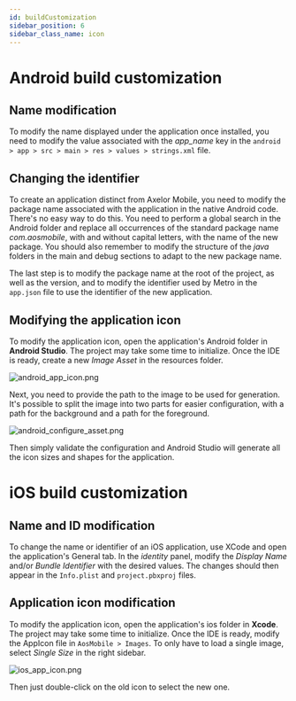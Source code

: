 ```yaml
---
id: buildCustomization
sidebar_position: 6
sidebar_class_name: icon
---
```


# Android build customization

## Name modification

To modify the name displayed under the application once installed, you need to modify the value associated with the _app_name_ key in the `android > app > src > main > res > values > strings.xml` file.

## Changing the identifier

To create an application distinct from Axelor Mobile, you need to modify the package name associated with the application in the native Android code. There's no easy way to do this. You need to perform a global search in the Android folder and replace all occurrences of the standard package name _com.aosmobile_, with and without capital letters, with the name of the new package. You should also remember to modify the structure of the _java_ folders in the main and debug sections to adapt to the new package name.

The last step is to modify the package name at the root of the project, as well as the version, and to modify the identifier used by Metro in the `app.json` file to use the identifier of the new application.

## Modifying the application icon

To modify the application icon, open the application's Android folder in **Android Studio**. The project may take some time to initialize. Once the IDE is ready, create a new _Image Asset_ in the resources folder.

![android_app_icon.png](/img/en/android_app_icon.png)

Next, you need to provide the path to the image to be used for generation. It's possible to split the image into two parts for easier configuration, with a path for the background and a path for the foreground.

![android_configure_asset.png](/img/en/android_configure_asset.png)

Then simply validate the configuration and Android Studio will generate all the icon sizes and shapes for the application.

# iOS build customization

## Name and ID modification

To change the name or identifier of an iOS application, use XCode and open the application's General tab. In the _identity_ panel, modify the _Display Name_ and/or _Bundle Identifier_ with the desired values. The changes should then appear in the `Info.plist` and `project.pbxproj` files.

## Application icon modification

To modify the application icon, open the application's ios folder in **Xcode**. The project may take some time to initialize. Once the IDE is ready, modify the AppIcon file in `AosMobile > Images`. To only have to load a single image, select _Single Size_ in the right sidebar.

![ios_app_icon.png](/img/en/ios_app_icon.png)

Then just double-click on the old icon to select the new one.
